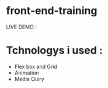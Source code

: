 # front-end-training
LIVE DEMO : 
<br>
# Tchnologys i used :
- Flex box and Grid
- Animation
- Media Quiry
